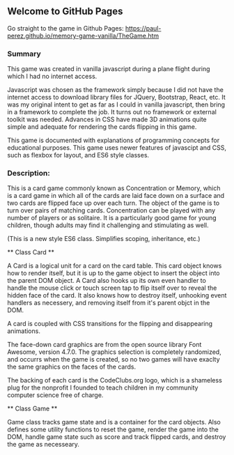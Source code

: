 ## Welcome to GitHub Pages

Go straight to the game in Github Pages: https://paul-perez.github.io/memory-game-vanilla/TheGame.htm

### Summary

This game was created in vanilla javascript during a plane flight during which I had no internet access.

Javascript was chosen as the framework simply because I did not have the internet access to download library files for JQuery, Bootstrap, React, etc. It was my original intent to get as far as I could in vanilla javascript, then bring in a framework to complete the job. It turns out no framework or external toolkit was needed. Advances in CSS have made 3D animations quite simple and adequate for rendering the cards flipping in this game.
 
This game is documented with explanations of programming concepts for educational purposes. This game uses newer features of javascipt and CSS, such as flexbox for layout, and ES6 style classes.


### Description: 

This is a card game commonly known as Concentration or Memory, which is a card game in which all of the cards are laid face down on a surface and two cards are flipped face up over each turn. The object of the game is to turn over pairs of matching cards. Concentration can be played with any number of players or as solitaire. It is a particularly good game for young children, though adults may find it challenging and stimulating as well.

(This is a new style ES6 class. Simplifies scoping, inheritance, etc.)
 
** Class Card ** 

A Card is a logical unit for a card on the card table. This card object knows how to render itself, but it is up to the game
object to insert the object into the parent DOM object. A Card also hooks up its own even handler to handle the mouse click 
or touch screen tap to flip itself over to reveal the hidden face of the card. It also knows how to destroy itself, unhooking event handlers as necessery, and
removing itself from it's parent objct in the DOM.

A card is coupled with CSS transitions for the flipping and disappearing animations.

The face-down card graphics are from the open source library Font Awesome, version 4.7.0.
The graphics selection is completely randomized, and occurrs when the game is created, so no 
two games will have exaclty the same graphics on the faces of the cards.

The backing of each card is the CodeClubs.org logo, which is a shameless plug for the nonprofit I founded to 
teach children in my community computer science free of charge.

** Class Game ** 

Game class tracks game state and is a container for the card objects. Also defines some utility functions to reset the game, render the game into the DOM, handle game state such as score and track flipped cards, and destroy the game as necesseary.


